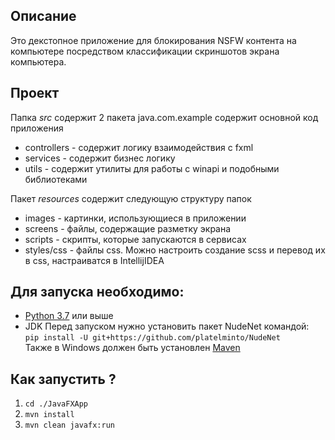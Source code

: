 ## Описание
Это декстопное приложение для блокирования NSFW контента на компьютере
посредством классификации скриншотов экрана компьютера.

## Проект
Папка *src* содержит 2 пакета
java.com.example содержит основной код приложения
 - controllers - содержит логику взаимодействия с fxml
 -  services - содержит бизнес логику 
 -  utils - содержит утилиты для работы с winapi и подобными библиотеками

Пакет *resources* содержит следующую структуру папок
 - images - картинки, использующиеся в приложении
 - screens - файлы, содержащие разметку экрана
 - scripts - скрипты, которые запускаются в сервисах
 - styles/css - файлы css.
Можно настроить создание scss и перевод их в css, настраиватся в IntellijIDEA

## Для запуска необходимо: 
- [Python 3.7](https://www.python.org/downloads/release/python-370/) или выше
- JDK
Перед запуском нужно установить пакет NudeNet командой:  
`pip install -U git+https://github.com/platelminto/NudeNet`  
Также в Windows должен быть установлен [Maven](https://maven.apache.org/download.cgi)

## Как запустить ?
1. `cd ./JavaFXApp`  
2. `mvn install`
3. `mvn clean javafx:run`